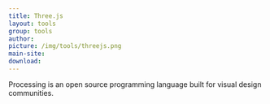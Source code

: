 ```yaml
---
title: Three.js
layout: tools
group: tools
author:
picture: /img/tools/threejs.png
main-site:
download:
---
```

Processing is an open source programming language built for visual design communities.